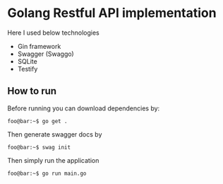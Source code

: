 # Golang Restful API implementation
Here I used below technologies
- Gin framework
- Swagger (Swaggo)
- SQLite
- Testify

## How to run
Before running you can download dependencies by:
```console
foo@bar:~$ go get .
```
Then generate swagger docs by

```console
foo@bar:~$ swag init
```
Then simply run the application

```console
foo@bar:~$ go run main.go
```